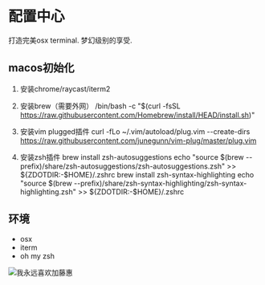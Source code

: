 # 配置中心

打造完美osx terminal. 梦幻级别的享受.

## macos初始化

1. 安装chrome/raycast/iterm2

2. 安装brew（需要外网）
/bin/bash -c "$(curl -fsSL https://raw.githubusercontent.com/Homebrew/install/HEAD/install.sh)"

3. 安装vim plugged插件
curl -fLo ~/.vim/autoload/plug.vim --create-dirs \
    https://raw.githubusercontent.com/junegunn/vim-plug/master/plug.vim

4. 安装zsh插件
brew install zsh-autosuggestions
echo "source $(brew --prefix)/share/zsh-autosuggestions/zsh-autosuggestions.zsh" >> ${ZDOTDIR:-$HOME}/.zshrc
brew install zsh-syntax-highlighting
echo "source $(brew --prefix)/share/zsh-syntax-highlighting/zsh-syntax-highlighting.zsh" >> ${ZDOTDIR:-$HOME}/.zshrc



## 环境
* osx
* iterm
* oh my zsh

![我永远喜欢加藤惠](https://timgsa.baidu.com/timg?image&quality=80&size=b9999_10000&sec=1516781772368&di=a3c8c206369d709adba9bfa36a4a5318&imgtype=0&src=http%3A%2F%2Fimgup01.hxmeishi.com%2F2017-06%2F21%2F11%2F14980140291650_0.png)

